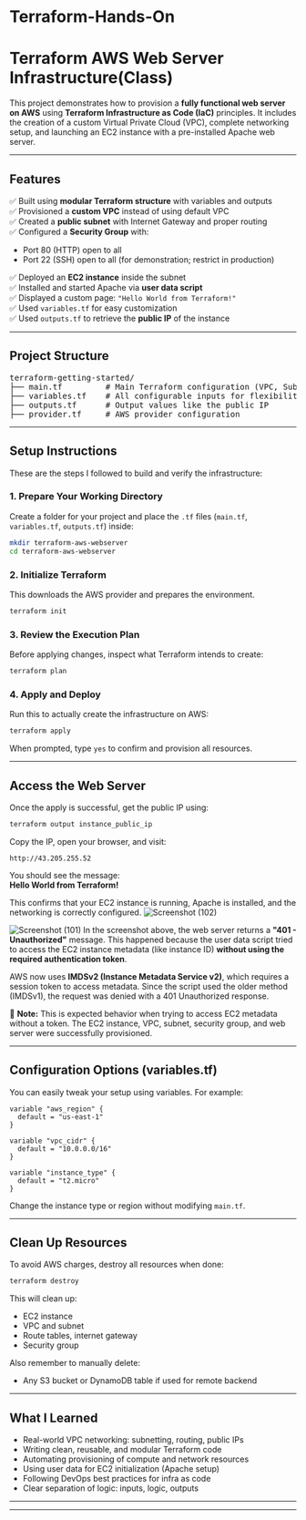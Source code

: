 # Terraform-Hands-On
#  Terraform AWS Web Server Infrastructure(Class)

This project demonstrates how to provision a **fully functional web server on AWS** using **Terraform Infrastructure as Code (IaC)** principles. It includes the creation of a custom Virtual Private Cloud (VPC), complete networking setup, and launching an EC2 instance with a pre-installed Apache web server.


---

##  Features

✅ Built using **modular Terraform structure** with variables and outputs  
✅ Provisioned a **custom VPC** instead of using default VPC  
✅ Created a **public subnet** with Internet Gateway and proper routing  
✅ Configured a **Security Group** with:
- Port 80 (HTTP) open to all
- Port 22 (SSH) open to all (for demonstration; restrict in production)

✅ Deployed an **EC2 instance** inside the subnet  
✅ Installed and started Apache via **user data script**  
✅ Displayed a custom page: `"Hello World from Terraform!"`  
✅ Used `variables.tf` for easy customization  
✅ Used `outputs.tf` to retrieve the **public IP** of the instance

---

## Project Structure

<pre>
terraform-getting-started/
├── main.tf         # Main Terraform configuration (VPC, Subnet, EC2, Security Group)
├── variables.tf    # All configurable inputs for flexibility
├── outputs.tf      # Output values like the public IP
├── provider.tf     # AWS provider configuration
</pre>


---

##  Setup Instructions

These are the steps I followed to build and verify the infrastructure:

### 1. Prepare Your Working Directory

Create a folder for your project and place the `.tf` files (`main.tf`, `variables.tf`, `outputs.tf`) inside:

```bash
mkdir terraform-aws-webserver
cd terraform-aws-webserver

```

### 2. Initialize Terraform

This downloads the AWS provider and prepares the environment.

```bash
terraform init
```

### 3. Review the Execution Plan

Before applying changes, inspect what Terraform intends to create:

```bash
terraform plan
```

### 4. Apply and Deploy

Run this to actually create the infrastructure on AWS:

```bash
terraform apply
```

When prompted, type `yes` to confirm and provision all resources.

---

##  Access the Web Server

Once the apply is successful, get the public IP using:

```bash
terraform output instance_public_ip
```

Copy the IP, open your browser, and visit:

```
http://43.205.255.52
```

You should see the message:  
**Hello World from Terraform!**

This confirms that your EC2 instance is running, Apache is installed, and the networking is correctly configured.
![Screenshot (102)](https://github.com/user-attachments/assets/031ef173-3228-4c86-bc9c-44bf2864f6bc)

![Screenshot (101)](https://github.com/user-attachments/assets/00fd54bb-3b4a-4f53-81d4-52d59decd99b)
In the screenshot above, the web server returns a **"401 - Unauthorized"** message. This happened because the user data script tried to access the EC2 instance metadata (like instance ID) **without using the required authentication token**.

AWS now uses **IMDSv2 (Instance Metadata Service v2)**, which requires a session token to access metadata. Since the script used the older method (IMDSv1), the request was denied with a 401 Unauthorized response.

📌 **Note:** This is expected behavior when trying to access EC2 metadata without a token.  The EC2 instance, VPC, subnet, security group, and web server were successfully provisioned.


---

##  Configuration Options (variables.tf)

You can easily tweak your setup using variables. For example:

```hcl
variable "aws_region" {
  default = "us-east-1"
}

variable "vpc_cidr" {
  default = "10.0.0.0/16"
}

variable "instance_type" {
  default = "t2.micro"
}
```

Change the instance type or region without modifying `main.tf`.

---

##  Clean Up Resources

To avoid AWS charges, destroy all resources when done:

```bash
terraform destroy
```

This will clean up:
- EC2 instance
- VPC and subnet
- Route tables, internet gateway
- Security group

Also remember to manually delete:
- Any S3 bucket or DynamoDB table if used for remote backend

---

##  What I Learned 

- Real-world VPC networking: subnetting, routing, public IPs
- Writing clean, reusable, and modular Terraform code
- Automating provisioning of compute and network resources
- Using user data for EC2 initialization (Apache setup)
- Following DevOps best practices for infra as code
- Clear separation of logic: inputs, logic, outputs

---





---


